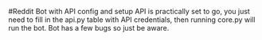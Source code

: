 #Reddit Bot with API config and setup
API is practically set to go, you just need to fill in the api.py table with API credentials, then running core.py will run the bot. Bot has a few bugs so just be aware.